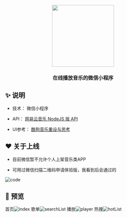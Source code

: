 <p align="center">
   <img width="200" src="http://img.coder.wang/logo.png">
</p>

<h3 align="center">在线播放音乐的微信小程序</h3>

## ✨   说明

- 技术： 微信小程序


-  API： [网易云音乐 NodeJS 版 API](https://binaryify.github.io/NeteaseCloudMusicApi/#/ "网易云音乐 NodeJS 版 API") 


-  UI参考：  [酷狗音乐重设与思考](https://www.zcool.com.cn/work/ZNDQyMzgyNDg=.html "酷狗音乐重设与思考")

## ❤️ 关于上线

- 目前微信暂不允许个人上架音乐类APP


- 可用过微信扫描二维码申请体验版，我看到后会通过的

 ![code](http://img.coder.wang/code.png)

## 🌈 预览

首页![index](http://img.coder.wang/index.png) 歌单![searchList](http://img.coder.wang/songList.png) 播放![player](http://img.coder.wang/player.png) 热搜![hotList](http://img.coder.wang/hotList.png) 

